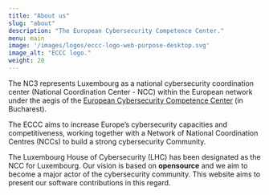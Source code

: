 ```yaml
---
title: "About us"
slug: "about"
description: "The European Cybersecurity Competence Center."
menu: main
image: '/images/logos/eccc-logo-web-purpose-desktop.svg'
image_alt: "ECCC logo."
weight: 20
---
```


The NC3 represents Luxembourg as a national cybersecurity coordination center
(National Coordination Center - NCC) within the European network under the
aegis of the
[European Cybersecurity Competence Center](https://cybersecurity-centre.europa.eu/index_en)
(in Bucharest).

The ECCC aims to increase Europe’s cybersecurity capacities and competitiveness,
working together with a Network of National Coordination Centres (NCCs) to build a
strong cybersecurity Community.

The Luxembourg House of Cybersecurity (LHC) has been designated as the NCC for
Luxembourg. Our vision is based on __opensource__ and we aim to become a major actor of the
cybersecurity community. This website aims to present our software contributions in this
regard.
